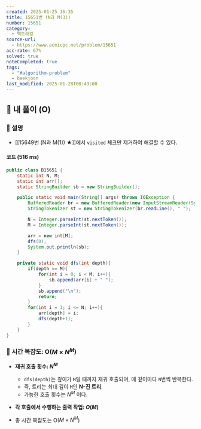 ```yaml
---
created: 2025-01-25 16:35
title: 15651번 (N과 M(3))
number: 15651
category:
  - 백트래킹
source-url:
  - https://www.acmicpc.net/problem/15651
acc-rate: 67%
solved: true
noteCompleted: true
tags:
  - "#algorithm-problem"
  - baekjoon
last_modified: 2025-01-28T00:49:00
---
```

## 💁 내 풀이 (O)
### 🍪 설명
- [[15649번 (N과 M(1)) ★]]에서 `visited` 체크만 제거하여 해결할 수 있다.

#### 코드 (516 ms)
```java
public class B15651 {
    static int N, M;
    static int arr[];
    static StringBuilder sb = new StringBuilder();

    public static void main(String[] args) throws IOException {
        BufferedReader br = new BufferedReader(new InputStreamReader(System.in));
        StringTokenizer st = new StringTokenizer(br.readLine(), " ");

        N = Integer.parseInt(st.nextToken());
        M = Integer.parseInt(st.nextToken());

        arr = new int[M];
        dfs(0);
        System.out.println(sb);
    }

    private static void dfs(int depth){
        if(depth == M){
            for(int i = 0; i < M; i++){
                sb.append(arr[i] + " ");
            }
            sb.append("\n");
            return;
        }
        for(int i = 1; i <= N; i++){
            arr[depth] = i;
            dfs(depth+1);
        }
    }
}
```

### 🍪 시간 복잡도: O($M×N^M$)
- **재귀 호출 횟수: $N^M$**
	- `dfs(depth)`는 깊이가 `M`일 때까지 재귀 호출되며, 매 깊이마다 `N`번씩 반복한다.
	- 즉, 트리는 최대 깊이 `M`인 **N-진 트리**.
	- 가능한 호출 횟수는 $N^M$ 이다.
- **각 호출에서 수행하는 출력 작업: $O(M)$**

- 총 시간 복잡도는 O($M×N^M$)





